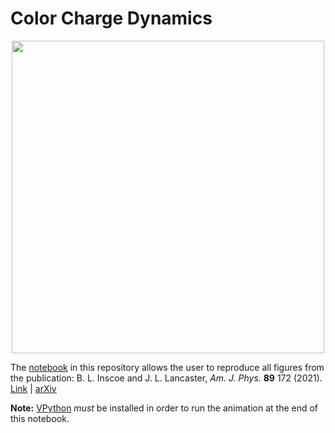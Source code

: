 # Color Charge Dynamics

<p align="center">
<img src="ColorDynamics.gif" width="500">
</p>

The [notebook](ColorChargeDynamicsNotebook.ipynb) in this repository allows the user to reproduce all figures from the publication: B. L. Inscoe and J. L. Lancaster, <i>Am. J. Phys.</i> <b>89</b> 172 (2021).<br>
[Link](https://aapt.scitation.org/doi/10.1119/10.0002004) | [arXiv](https://arxiv.org/abs/1907.12520) <p>
  
<b>Note:</b> [VPython](https://vpython.org/) <i>must</i> be installed in order to run the animation at the end of this notebook.
